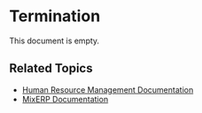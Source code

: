 # Termination

This document is empty.

## Related Topics
* [Human Resource Management Documentation](index.md)
* [MixERP Documentation](../index.md)
